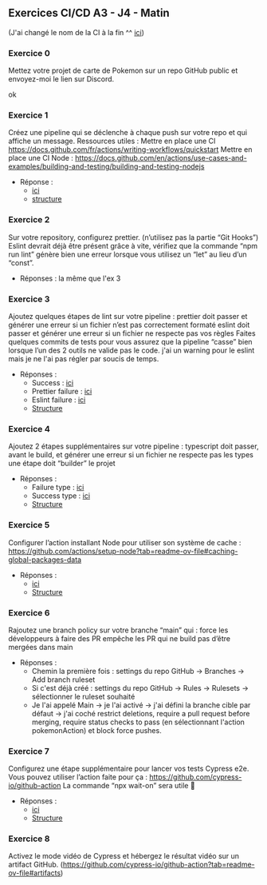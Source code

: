 ## Exercices CI/CD A3 - J4 - Matin
(J'ai changé le nom de la CI à la fin ^^ [ici](https://github.com/Adambizien/PokemonDex/blob/37bccace830fc07bf54d5786d0ec2550bb600e00/.github/workflows/pokemonAction.yml))
### Exercice 0
  Mettez votre projet de carte de Pokemon sur un repo GitHub public et envoyez-moi le lien sur Discord.
  
  ok 
### Exercice 1
  Créez une pipeline qui se déclenche à chaque push sur votre repo et qui affiche un message.
  Ressources utiles :
  Mettre en place une CI https://docs.github.com/fr/actions/writing-workflows/quickstart
  Mettre en place une CI Node : https://docs.github.com/en/actions/use-cases-and-examples/building-and-testing/building-and-testing-nodejs 

  - Réponse :
    - [ici](https://github.com/Adambizien/PokemonDex/actions/runs/11969897278)
    - [structure](https://github.com/Adambizien/PokemonDex/blob/cf9a758857a9f1844d1875edabfb023b34764c47/.github/workflows/test.yml)

 
### Exercice 2
  Sur votre repository, configurez prettier. (n’utilisez pas la partie “Git Hooks”)
  Eslint devrait déjà être présent grâce à vite, vérifiez que la commande “npm run lint” génère bien une erreur lorsque vous utilisez un “let” au lieu d’un “const”.
  
 - Réponses : 
      la même que l'ex 3
  
### Exercice 3
  Ajoutez quelques étapes de lint sur votre pipeline :
  prettier doit passer et générer une erreur si un fichier n’est pas correctement formaté
  eslint doit passer et générer une erreur si un fichier ne respecte pas vos règles
  Faites quelques commits de tests pour vous assurez que la pipeline “casse” bien lorsque l’un des 2 outils ne valide pas le code.
j'ai un warning pour le eslint mais je ne l'ai pas régler par soucis de temps.
- Réponses :
  - Success : [ici](https://github.com/Adambizien/PokemonDex/actions/runs/11970345324)
  - Prettier failure : [ici](https://github.com/Adambizien/PokemonDex/actions/runs/11970373305)
  - Eslint failure : [ici](https://github.com/Adambizien/PokemonDex/actions/runs/11970412385)
  - [Structure](https://github.com/Adambizien/PokemonDex/blob/27bbe10da90cfd569e05dde348d669b2c9f636b8/.github/workflows/test.yml)

  
### Exercice 4
Ajoutez 2 étapes supplémentaires sur votre pipeline :
typescript doit passer, avant le build, et générer une erreur si un fichier ne respecte pas les types
une étape doit “builder” le projet

- Réponses :
  - Failure type : [ici](https://github.com/Adambizien/PokemonDex/actions/runs/11971443009/job/33376280340)
  - Success type :  [ici](https://github.com/Adambizien/PokemonDex/actions/runs/11971475063/job/33376378352)
  - [Structure](https://github.com/Adambizien/PokemonDex/blob/44e383283bb63e2acf27c590b4b091b677562deb/.github/workflows/pokemonAction.yml)
  
  
### Exercice 5
Configurer l’action installant Node pour utiliser son système de cache : https://github.com/actions/setup-node?tab=readme-ov-file#caching-global-packages-data 

- Réponses :
  - [ici](https://github.com/Adambizien/PokemonDex/actions/runs/11971779986/job/33377298437)
  - [Structure](https://github.com/Adambizien/PokemonDex/blob/414e312b1e49d9eb1a1d3314cc547b4b5f74bcec/.github/workflows/pokemonAction.yml)


### Exercice 6
Rajoutez une branch policy sur votre branche “main” qui :
force les développeurs à faire des PR
empêche les PR qui ne build pas d’être mergées dans main

- Réponses :
  - Chemin la première fois : settings du repo GitHub -> Branches -> Add branch ruleset
  - Si c'est déjà créé : settings du repo GitHub -> Rules -> Rulesets -> sélectionner le ruleset souhaité
  - Je l'ai appelé Main -> je l'ai activé -> j'ai défini la branche cible par défaut -> j'ai coché restrict deletions, require a pull request before merging, require status checks to pass (en sélectionnant l'action pokemonAction) et block force pushes.
    
 
### Exercice 7
Configurez une étape supplémentaire pour lancer vos tests Cypress e2e.
Vous pouvez utiliser l’action faite pour ça : https://github.com/cypress-io/github-action 
La commande “npx wait-on” sera utile 🙂

- Réponses :
  - [ici](https://github.com/Adambizien/PokemonDex/actions/runs/11972529516/job/33379623988)
  - [Structure](https://github.com/Adambizien/PokemonDex/blob/7912ae00fe180260a79be899c60906cf9432ead7/.github/workflows/pokemonAction.yml)

### Exercice 8
Activez le mode vidéo de Cypress et hébergez le résultat vidéo sur un artifact GitHub.
(https://github.com/cypress-io/github-action?tab=readme-ov-file#artifacts)

